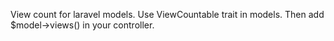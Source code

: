 View count for laravel models.
Use ViewCountable trait in models.
Then add $model->views() in your controller.
